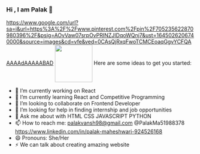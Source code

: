 ### Hi , I am Palak 👋
https://www.google.com/url?sa=i&url=https%3A%2F%2Fwww.pinterest.com%2Fpin%2F705235622870980396%2F&psig=AOvVaw07srpOvPRINZJIDqoWQnj7&ust=1645026206740000&source=images&cd=vfe&ved=0CAsQjRxqFwoTCMCEoaqGgvYCFQAAAAAdAAAAABAD
<a href="https://pin.it/4boxqJY" target="blank"><img align="center" src="URL_TO_YOUR_IMAGE" height="100" /></a>
Here are some ideas to get you started:

- 🔭 I’m currently working on React
- 🌱 I’m currently learning React and Competitive Programming
- 👯 I’m looking to collaborate on Frontend Developer
- 🤔 I’m looking for help in finding internship and job opportunities                           
- 💬 Ask me about  with HTML CSS JAVASCRIPT PYTHON
- 📫 How to reach me: palakvansh98@gmail.com @PalakMa51988378 https://www.linkedin.com/in/palak-maheshwari-924526168
- 😄 Pronouns: She/Her
- ⚡ We can talk about creating amazing website
